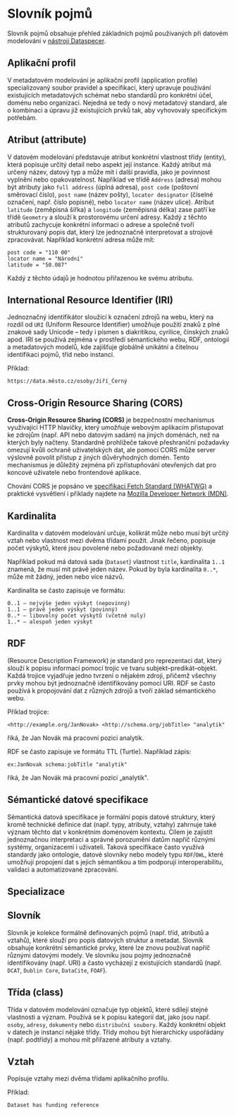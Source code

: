 # Slovník pojmů

Slovník pojmů obsahuje přehled základních pojmů používaných při datovém modelování v [nástroji Dataspecer](dataspecer.md).

## Aplikační profil
V metadatovém modelování je aplikační profil (application profile) specializovaný soubor pravidel a specifikací, který upravuje používání existujících metadatových schémat nebo standardů pro konkrétní účel, doménu nebo organizaci. Nejedná se tedy o nový metadatový standard, ale o kombinaci a úpravu již existujících prvků tak, aby vyhovovaly specifickým potřebám.

## Atribut (attribute)
V datovém modelování představuje atribut konkrétní vlastnost třídy (entity), která popisuje určitý detail nebo aspekt její instance. Každý atribut má určený název, datový typ a může mít i další pravidla, jako je povinnost vyplnění nebo opakovatelnost. Například ve třídě `Address` (adresa) mohou být atributy jako `full address` (úplná adresa), `post code` (poštovní směrovací číslo), `post name` (název pošty), `locator designator` (číselné označení, např. číslo popisné), nebo `locator name` (název ulice). Atribut `latitude` (zeměpisná šířka) a `longitude` (zeměpisná délka) zase patří ke třídě `Geometry` a slouží k prostorovému určení adresy. Každý z těchto atributů zachycuje konkrétní informaci o adrese a společně tvoří strukturovaný popis dat, který lze jednoznačně interpretovat a strojově zpracovávat. Například konkrétní adresa může mít:

```text
post code = "110 00"
locator name = "Národní"
latitude = "50.087"
```
Každý z těchto údajů je hodnotou přiřazenou ke svému atributu.

## International Resource Identifier (IRI)
Jednoznačný identifikátor sloužící k označení zdrojů na webu, který na rozdíl od `URI` (Uniform Resource Identifier) umožňuje použití znaků z plné znakové sady Unicode – tedy i písmen s diakritikou, cyrilice, čínských znaků apod.
IRI se používá zejména v prostředí sémantického webu, RDF, ontologií a metadatových modelů, kde zajišťuje globálně unikátní a čitelnou identifikaci pojmů, tříd nebo instancí.

Příklad:
```text
https://data.město.cz/osoby/Jiří_Černý
```

## Cross-Origin Resource Sharing (CORS)
**Cross-Origin Resource Sharing (CORS)** je bezpečnostní mechanismus využívající HTTP hlavičky, který umožňuje webovým aplikacím přistupovat ke zdrojům (např. API nebo datovým sadám) na jiných doménách, než na kterých byly načteny. Standardně prohlížeče takové přeshraniční požadavky omezují kvůli ochraně uživatelských dat, ale pomocí CORS může server výslovně povolit přístup z jiných důvěryhodných domén. Tento mechanismus je důležitý zejména při zpřístupňování otevřených dat pro koncové uživatele nebo frontendové aplikace.

Chování CORS je popsáno ve [specifikaci Fetch Standard (WHATWG)](https://fetch.spec.whatwg.org/#http-cors-protocol) a praktické vysvětlení i příklady najdete na [Mozilla Developer Network (MDN)](https://developer.mozilla.org/en-US/docs/Web/HTTP/Guides/CORS).

## Kardinalita
Kardinalita v datovém modelování určuje, kolikrát může nebo musí být určitý vztah nebo vlastnost mezi dvěma třídami použit. Jinak řečeno, popisuje počet výskytů, které jsou povolené nebo požadované mezi objekty.

Například pokud má datová sada (`Dataset`) vlastnost `title`, kardinalita `1..1` znamená, že musí mít právě jeden název. Pokud by byla kardinalita `0..*`, může mít žádný, jeden nebo více názvů.

Kardinalita se často zapisuje ve formátu:

```text
0..1 – nejvýše jeden výskyt (nepovinný)
1..1 – právě jeden výskyt (povinný)
0..* – libovolný počet výskytů (včetně nuly)
1..* – alespoň jeden výskyt
```

## RDF
(Resource Description Framework) je standard pro reprezentaci dat, který slouží k popisu informací pomocí trojic ve tvaru subjekt–predikát–objekt. Každá trojice vyjadřuje jedno tvrzení o nějakém zdroji, přičemž všechny prvky mohou být jednoznačně identifikovány pomocí URI. RDF se často používá k propojování dat z různých zdrojů a tvoří základ sémantického webu.

Příklad trojice:
```text
<http://example.org/JanNovak> <http://schema.org/jobTitle> "analytik"
```
říká, že Jan Novák má pracovní pozici analytik.

RDF se často zapisuje ve formátu TTL (Turtle). Například zápis:
```turtle
ex:JanNovak schema:jobTitle "analytik"
```
říká, že Jan Novák má pracovní pozici „analytik".

## Sémantické datové specifikace
Sémantická datová specifikace je formální popis datové struktury, který kromě technické definice dat (např. typy, atributy, vztahy) zahrnuje také význam těchto dat v konkrétním doménovém kontextu. Cílem je zajistit jednoznačnou interpretaci a správné porozumění datům napříč různými systémy, organizacemi i uživateli. Taková specifikace často využívá standardy jako ontologie, datové slovníky nebo modely typu `RDF`/`OWL`, které umožňují propojení dat s jejich sémantikou a tím podporují interoperabilitu, validaci a automatizované zpracování.
## Specializace

## Slovník
Slovník je kolekce formálně definovaných pojmů (např. tříd, atributů a vztahů), které slouží pro popis datových struktur a metadat. Slovník obsahuje konkrétní sémantické prvky, které lze znovu používat napříč různými datovými modely. Ve slovníku jsou pojmy jednoznačně identifikovány (např. URI) a často vycházejí z existujících standardů (např. `DCAT`, `Dublin Core`, `DataCite`, `FOAF`).

## Třída (class)
Třída v datovém modelování označuje typ objektů, které sdílejí stejné vlastnosti a význam. Používá se k popisu kategorií dat, jako jsou např. `osoby`, `adresy`, `dokumenty` nebo `distribuční soubory`. Každý konkrétní objekt v datech je instancí nějaké třídy. Třídy mohou být hierarchicky uspořádány (např. podtřídy) a mohou mít přiřazené atributy a vztahy.

## Vztah
Popisuje vztahy mezi dvěma třídami aplikačního profilu.

Příklad:
```text
Dataset has funding reference
```